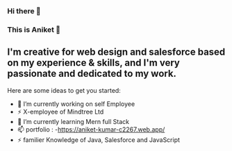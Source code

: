### Hi there 👋

### This is Aniket 👋 
## I'm creative for web design and salesforce based on my experience & skills, and I'm very passionate and dedicated to my work.

  
Here are some ideas to get you started:

- 🔭 I’m currently working on self Employee 
- ⚡  X-employee of Mindtree Ltd
- 🌱 I’m currently learning Mern full Stack
- 📫 portfolio : -https://aniket-kumar-c2267.web.app/
- ⚡ familier Knowledge of Java, Salesforce and JavaScript
